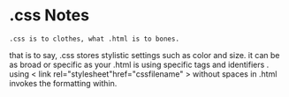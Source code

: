 # .css Notes

    .css is to clothes, what .html is to bones.
that is to say, .css stores stylistic settings such as color and size.
it can be as broad or specific as your .html is using specific tags and identifiers .
using < link rel="stylesheet"href="cssfilename" > without spaces in .html invokes the formatting within.